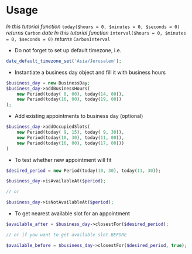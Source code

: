# Usage

_In this tutorial function_ ```today($hours = 0, $minutes = 0, $seconds = 0)``` _returns_ ```Carbon``` _date_
_In this tutorial function_ ```interval($hours = 0, $minutes = 0, $seconds = 0)``` _returns_ ```CarbonInterval```

* Do not forget to set up default timezone, i.e.

```php
date_default_timezone_set('Asia/Jerusalem');
```

* Instantiate a business day object and fill it with business hours

```php
$business_day = new BusinessDay;
$business_day->addBusinessHours(
    new Period(today( 8, 00), today(14, 00)),
    new Period(today(16, 00), today(19, 00))
);
```

* Add existing appointments to business day (optional)

```php
$business_day->addOccupiedSlots(
    new Period(today( 9, 15), today( 9, 30)),
    new Period(today(10, 30), today(11, 00)),
    new Period(today(16, 00), today(17, 00)))
)
```

* To test whether new appointment will fit

```php
$desired_period = new Period(today(10, 30), today(11, 30));

$business_day->isAvailableAt($period);

// or

$business_day->isNotAvailableAt($period);
```

* To get nearest available slot for an appointment

```php
$available_after = $business_day->closestFor($desired_period);

// or if you want to get available slot BEFORE

$available_before = $business_day->closestFor($desired_period, true);
```